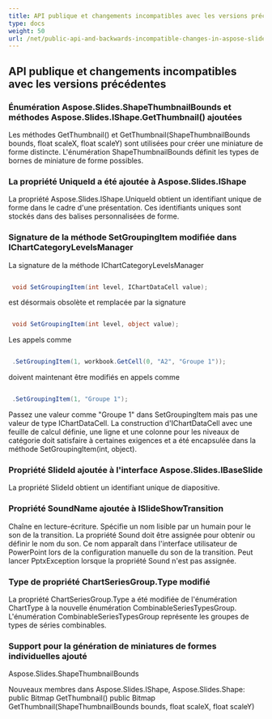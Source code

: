 ```yaml
---
title: API publique et changements incompatibles avec les versions précédentes dans Aspose.Slides pour .NET 14.3.0
type: docs
weight: 50
url: /net/public-api-and-backwards-incompatible-changes-in-aspose-slides-for-net-14-3-0/
---
```


## **API publique et changements incompatibles avec les versions précédentes**
### **Énumération Aspose.Slides.ShapeThumbnailBounds et méthodes Aspose.Slides.IShape.GetThumbnail() ajoutées**
Les méthodes GetThumbnail() et GetThumbnail(ShapeThumbnailBounds bounds, float scaleX, float scaleY) sont utilisées pour créer une miniature de forme distincte. L'énumération ShapeThumbnailBounds définit les types de bornes de miniature de forme possibles.
### **La propriété UniqueId a été ajoutée à Aspose.Slides.IShape**
La propriété Aspose.Slides.IShape.UniqueId obtient un identifiant unique de forme dans le cadre d'une présentation. Ces identifiants uniques sont stockés dans des balises personnalisées de forme.
### **Signature de la méthode SetGroupingItem modifiée dans IChartCategoryLevelsManager**
La signature de la méthode IChartCategoryLevelsManager

``` csharp

 void SetGroupingItem(int level, IChartDataCell value);

``` 

est désormais obsolète et remplacée par la signature

``` csharp

 void SetGroupingItem(int level, object value);

``` 

Les appels comme

``` csharp

 .SetGroupingItem(1, workbook.GetCell(0, "A2", "Groupe 1"));

``` 

doivent maintenant être modifiés en appels comme

``` csharp

 .SetGroupingItem(1, "Groupe 1");

``` 

Passez une valeur comme "Groupe 1" dans SetGroupingItem mais pas une valeur de type IChartDataCell. La construction d'IChartDataCell avec une feuille de calcul définie, une ligne et une colonne pour les niveaux de catégorie doit satisfaire à certaines exigences et a été encapsulée dans la méthode SetGroupingItem(int, object).
### **Propriété SlideId ajoutée à l'interface Aspose.Slides.IBaseSlide**
La propriété SlideId obtient un identifiant unique de diapositive.
### **Propriété SoundName ajoutée à ISlideShowTransition**
Chaîne en lecture-écriture. Spécifie un nom lisible par un humain pour le son de la transition. La propriété Sound doit être assignée pour obtenir ou définir le nom du son. Ce nom apparaît dans l'interface utilisateur de PowerPoint lors de la configuration manuelle du son de la transition. Peut lancer PptxException lorsque la propriété Sound n'est pas assignée.
### **Type de propriété ChartSeriesGroup.Type modifié**
La propriété ChartSeriesGroup.Type a été modifiée de l'énumération ChartType à la nouvelle énumération CombinableSeriesTypesGroup. L'énumération CombinableSeriesTypesGroup représente les groupes de types de séries combinables.
### **Support pour la génération de miniatures de formes individuelles ajouté**
Aspose.Slides.ShapeThumbnailBounds

Nouveaux membres dans Aspose.Slides.IShape, Aspose.Slides.Shape:
public Bitmap GetThumbnail()
public Bitmap GetThumbnail(ShapeThumbnailBounds bounds, float scaleX, float scaleY)
